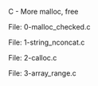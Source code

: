 C - More malloc, free

File: 0-malloc_checked.c

File: 1-string_nconcat.c

File: 2-calloc.c

File: 3-array_range.c